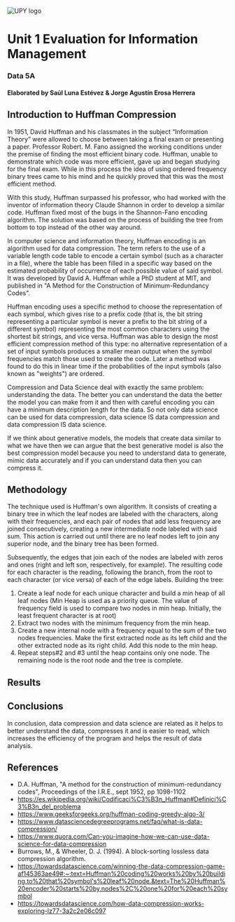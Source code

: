 ![UPY logo](https://github.com/JA-Erosa/University/blob/master/Python/HuffmanCoding/AppliedInDS/material/upylogo.jpeg)

# Unit 1 Evaluation for Information Management
### Data 5A
#### Elaborated by Saúl Luna Estévez & Jorge Agustín Erosa Herrera

## Introduction to Huffman Compression
In 1951, David Huffman and his classmates in the subject “Information Theory” were allowed to choose between taking a final exam or presenting a paper. Professor Robert. M. Fano assigned the working conditions under the premise of finding the most efficient binary code. Huffman, unable to demonstrate which code was more efficient, gave up and began studying for the final exam. While in this process the idea of using ordered frequency binary trees came to his mind and he quickly proved that this was the most efficient method.

With this study, Huffman surpassed his professor, who had worked with the inventor of information theory Claude Shannon in order to develop a similar code. Huffman fixed most of the bugs in the Shannon-Fano encoding algorithm. The solution was based on the process of building the tree from bottom to top instead of the other way around.

In computer science and information theory, Huffman encoding is an algorithm used for data compression. The term refers to the use of a variable length code table to encode a certain symbol (such as a character in a file), where the table has been filled in a specific way based on the estimated probability of occurrence of each possible value of said symbol. It was developed by David A. Huffman while a PhD student at MIT, and published in "A Method for the Construction of Minimum-Redundancy Codes".

Huffman encoding uses a specific method to choose the representation of each symbol, which gives rise to a prefix code (that is, the bit string representing a particular symbol is never a prefix to the bit string of a different symbol) representing the most common characters using the shortest bit strings, and vice versa. Huffman was able to design the most efficient compression method of this type: no alternative representation of a set of input symbols produces a smaller mean output when the symbol frequencies match those used to create the code. Later a method was found to do this in linear time if the probabilities of the input symbols (also known as "weights") are ordered.

Compression and Data Science deal with exactly the same problem: understanding the data. The better you can understand the data the better the model you can make from it and then with careful encoding you can have a minimum description length for the data. So not only data science can be used for data compression, data science IS data compression and data compression IS data science.

If we think about generative models, the models that create data similar to what we have then we can argue that the best generative model is also the best compression model because you need to understand data to generate, mimic data accurately and if you can understand data then you can compress it.

## Methodology
The technique used is Huffman's own algorithm. It consists of creating a binary tree in which the leaf nodes are labeled with the characters, along with their frequencies, and each pair of nodes that add less frequency are joined consecutively, creating a new intermediate node labeled with said sum. This action is carried out until there are no leaf nodes left to join any superior node, and the binary tree has been formed.

Subsequently, the edges that join each of the nodes are labeled with zeros and ones (right and left son, respectively, for example). The resulting code for each character is the reading, following the branch, from the root to each character (or vice versa) of each of the edge labels.
Building the tree:
1. Create a leaf node for each unique character and build a min heap of all leaf nodes (Min Heap is used as a priority queue. The value of frequency field is used to compare two nodes in min heap. Initially, the least frequent character is at root)
2. Extract two nodes with the minimum frequency from the min heap.
3. Create a new internal node with a frequency equal to the sum of the two nodes frequencies. Make the first extracted node as its left child and the other extracted node as its right child. Add this node to the min heap.
4. Repeat steps#2 and #3 until the heap contains only one node. The remaining node is the root node and the tree is complete.

## Results

## Conclusions
In conclusion, data compression and data science are related as it helps to better understand the data, compresses it and is easier to read, which increases the efficiency of the program and helps the result of data analysis.

## References
- D.A. Huffman, "A method for the construction of minimum-redundancy codes", Proceedings of the I.R.E., sept 1952, pp 1098-1102
- https://es.wikipedia.org/wiki/Codificaci%C3%B3n_Huffman#Definici%C3%B3n_del_problema
- https://www.geeksforgeeks.org/huffman-coding-greedy-algo-3/
- https://www.datasciencedegreeprograms.net/faq/what-is-data-compression/
- https://www.quora.com/Can-you-imagine-how-we-can-use-data-science-for-data-compression
- Burrows, M., & Wheeler, D. J. (1994). A block-sorting lossless data compression algorithm.
- https://towardsdatascience.com/winning-the-data-compression-game-af145363ae49#:~:text=Huffman%20coding%20works%20by%20building,to%20that%20symbol's%20leaf%20node.&text=The%20Huffman%20encoder%20starts%20by,nodes%2C%20one%20for%20each%20symbol
- https://towardsdatascience.com/how-data-compression-works-exploring-lz77-3a2c2e06c097

